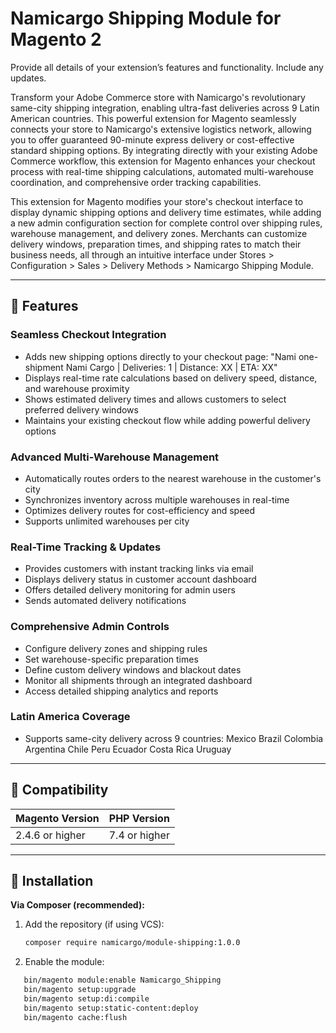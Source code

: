 # Namicargo Shipping Module for Magento 2

Provide all details of your extension’s features and functionality. Include any updates.

Transform your Adobe Commerce store with Namicargo's revolutionary same-city shipping integration, enabling ultra-fast deliveries across 9 Latin American countries. This powerful extension for Magento seamlessly connects your store to Namicargo's extensive logistics network, allowing you to offer guaranteed 90-minute express delivery or cost-effective standard shipping options. By integrating directly with your existing Adobe Commerce workflow, this extension for Magento enhances your checkout process with real-time shipping calculations, automated multi-warehouse coordination, and comprehensive order tracking capabilities.

This extension for Magento modifies your store's checkout interface to display dynamic shipping options and delivery time estimates, while adding a new admin configuration section for complete control over shipping rules, warehouse management, and delivery zones. Merchants can customize delivery windows, preparation times, and shipping rates to match their business needs, all through an intuitive interface under Stores > Configuration > Sales > Delivery Methods >  Namicargo Shipping Module.

---

## 🔧 Features

### Seamless Checkout Integration
- Adds new shipping options directly to your checkout page: "Nami one-shipment Nami Cargo | Deliveries: 1 | Distance: XX | ETA: XX"
- Displays real-time rate calculations based on delivery speed, distance, and warehouse proximity
- Shows estimated delivery times and allows customers to select preferred delivery windows
- Maintains your existing checkout flow while adding powerful delivery options
### Advanced Multi-Warehouse Management
- Automatically routes orders to the nearest warehouse in the customer's city
- Synchronizes inventory across multiple warehouses in real-time
- Optimizes delivery routes for cost-efficiency and speed
- Supports unlimited warehouses per city
### Real-Time Tracking & Updates
- Provides customers with instant tracking links via email
- Displays delivery status in customer account dashboard
- Offers detailed delivery monitoring for admin users
- Sends automated delivery notifications
### Comprehensive Admin Controls
- Configure delivery zones and shipping rules
- Set warehouse-specific preparation times
- Define custom delivery windows and blackout dates
- Monitor all shipments through an integrated dashboard
- Access detailed shipping analytics and reports
### Latin America Coverage
- Supports same-city delivery across 9 countries: 
   Mexico
   Brazil
   Colombia
   Argentina
   Chile
   Peru
   Ecuador
   Costa Rica
   Uruguay

---

## 🧩 Compatibility

| Magento Version      | PHP Version     |
|----------------------|-----------------|
| 2.4.6 or higher      | 7.4 or higher   |

---

## 🚀 Installation

**Via Composer (recommended):**

1. Add the repository (if using VCS):
   ```bash
   composer require namicargo/module-shipping:1.0.0
   ```

3. Enable the module:
```bash
   bin/magento module:enable Namicargo_Shipping
   bin/magento setup:upgrade
   bin/magento setup:di:compile
   bin/magento setup:static-content:deploy
   bin/magento cache:flush
````
